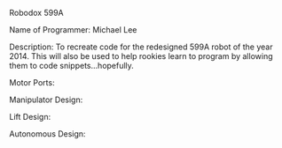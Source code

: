 Robodox 599A

Name of Programmer: Michael Lee

Description: To recreate code for the redesigned 599A robot of the year 2014. This will also be used to help rookies learn to program by allowing them to code snippets...hopefully.

Motor Ports:

Manipulator Design:

Lift Design:

Autonomous Design:

